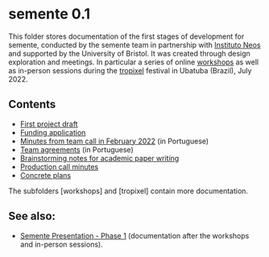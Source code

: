 # semente 0.1

This folder stores documentation of the first stages of development for semente, conducted by the semente team in partnership with [Instituto Neos](https://coletivoneos.org/instituto-neos/) and supported by the University of Bristol. It was created through design exploration and meetings. In particular a series of online [workshops](workshops) as well as in-person sessions during the [tropixel](tropixel) festival in Ubatuba (Brazil), July 2022.

## Contents

- [First project draft](2022-02_project-draft.md)
- [Funding application](2022-02_funding-application.md)
- [Minutes from team call in February 2022](2022-02_call.md) (in Portuguese)
- [Team agreements](2022-03_acordos-internos.md) (in Portuguese)
- [Brainstorming notes for academic paper writing](2022-03_brainstorming-paper.md)
- [Production call minutes](2022-04_call.md)
- [Concrete plans](2022-04_concrete-plans.md)

The subfolders [workshops] and [tropixel] contain more documentation.

## See also: 

- [Semente Presentation - Phase 1](0.1/22-stage-1) (documentation after the workshops and in-person sessions).